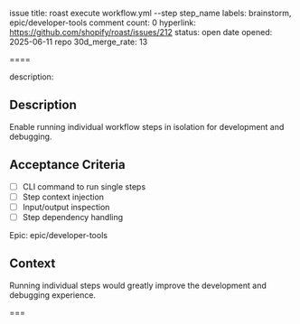 issue title: roast execute workflow.yml --step step_name
labels: brainstorm, epic/developer-tools
comment count: 0
hyperlink: https://github.com/shopify/roast/issues/212
status: open
date opened: 2025-06-11
repo 30d_merge_rate: 13

====

description:
## Description
Enable running individual workflow steps in isolation for development and debugging.

## Acceptance Criteria
- [ ] CLI command to run single steps
- [ ] Step context injection
- [ ] Input/output inspection
- [ ] Step dependency handling

Epic: epic/developer-tools

## Context
Running individual steps would greatly improve the development and debugging experience.

===
